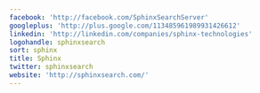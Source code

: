 ```yaml
---
facebook: 'http://facebook.com/SphinxSearchServer'
googleplus: 'http://plus.google.com/113485961989931426612'
linkedin: 'http://linkedin.com/companies/sphinx-technologies'
logohandle: sphinxsearch
sort: sphinx
title: Sphinx
twitter: sphinxsearch
website: 'http://sphinxsearch.com/'
---
```

